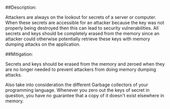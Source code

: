 ##Description:

Attackers are always on the lookout for secrets of a server or computer. When these secrets are
accessible for an attacker because the key was not properly being destroyed then this can lead to
security vulnerabilities. All secrets and keys should be completely erased from the memory since 
an attacker could otherwise potentially retrieve these keys with memory dumping attacks on the application.

##Mitigation:

Secrets and keys should be erased from the memory and zeroed when they are no longer needed to prevent attackers from 
doing memory dumping attacks.

Also take into consideration the different Garbage collectors of your programming language. Whenever you zero out the keys of secret in question, you have no guarantee that a copy of it doesn't exist elsewhere in memory.
